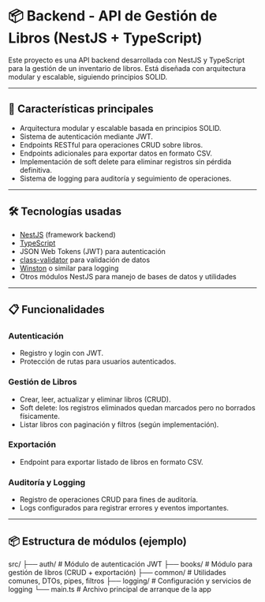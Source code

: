 # 📦 Backend - API de Gestión de Libros (NestJS + TypeScript)

Este proyecto es una API backend desarrollada con NestJS y TypeScript para la gestión de un inventario de libros. Está diseñada con arquitectura modular y escalable, siguiendo principios SOLID.

---

## 🚀 Características principales

- Arquitectura modular y escalable basada en principios SOLID.
- Sistema de autenticación mediante JWT.
- Endpoints RESTful para operaciones CRUD sobre libros.
- Endpoints adicionales para exportar datos en formato CSV.
- Implementación de soft delete para eliminar registros sin pérdida definitiva.
- Sistema de logging para auditoría y seguimiento de operaciones.

---

## 🛠️ Tecnologías usadas

- [NestJS](https://nestjs.com/) (framework backend)
- [TypeScript](https://www.typescriptlang.org/)
- JSON Web Tokens (JWT) para autenticación
- [class-validator](https://github.com/typestack/class-validator) para validación de datos
- [Winston](https://github.com/winstonjs/winston) o similar para logging
- Otros módulos NestJS para manejo de bases de datos y utilidades

---

## 📋 Funcionalidades

### Autenticación

- Registro y login con JWT.
- Protección de rutas para usuarios autenticados.

### Gestión de Libros

- Crear, leer, actualizar y eliminar libros (CRUD).
- Soft delete: los registros eliminados quedan marcados pero no borrados físicamente.
- Listar libros con paginación y filtros (según implementación).

### Exportación

- Endpoint para exportar listado de libros en formato CSV.

### Auditoría y Logging

- Registro de operaciones CRUD para fines de auditoría.
- Logs configurados para registrar errores y eventos importantes.

---

## 📦 Estructura de módulos (ejemplo)
src/
├── auth/ # Módulo de autenticación JWT
├── books/ # Módulo para gestión de libros (CRUD + exportación)
├── common/ # Utilidades comunes, DTOs, pipes, filtros
├── logging/ # Configuración y servicios de logging
└── main.ts # Archivo principal de arranque de la app
